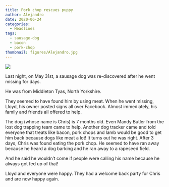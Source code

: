 ```yaml
---
title: Pork chop rescues puppy
author: Alejandro
date: 2020-06-24
categories:
  - Headlines
tags:
  - sausage-dog
  - bacon
  - pork-chop
thumbnail: figures/Alejandro.jpg
---
```


![](https://raw.githubusercontent.com/europa-ee/news/master/static/figures/Alejandro.jpg)

Last night, on May 31st, a sausage dog was re-discovered after he went missing for days.

He was from Middleton Tyas, North Yorkshire.

They seemed to have found him by using meat. When he went missing, Lloyd, his owner posted signs all over Facebook. Almost immediately, his family and friends all offered to help.

The dog (whose name is Chris) is 7 months old. Even Mandy Butler from the lost dog trapping team came to help. Another dog tracker came and told everyone that treats like bacon, pork chops and lamb would be good to get him back because dogs like meat a lot! It turns out he was right. After 3 days, Chris was found eating the pork chop. He seemed to have ran away because he heard a dog barking and he ran away to a rapeseed field.

And he said he wouldn’t come if people were calling his name because he always got fed up of that!

Lloyd and everyone were happy. They had a welcome back party for Chris and are now happy again.

<br>
<br>